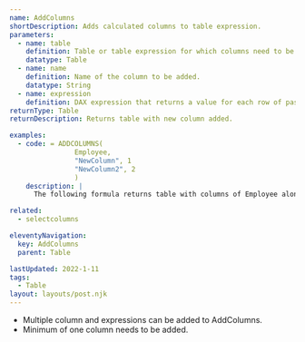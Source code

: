 ```yaml
---
name: AddColumns
shortDescription: Adds calculated columns to table expression.
parameters:
  - name: table
    definition: Table or table expression for which columns need to be added.
    datatype: Table
  - name: name
    definition: Name of the column to be added.
    datatype: String
  - name: expression
    definition: DAX expression that returns a value for each row of passed table.
returnType: Table
returnDescription: Returns table with new column added.

examples:
  - code: = ADDCOLUMNS(
                Employee,
                "NewColumn", 1
                "NewColumn2", 2
                )
    description: |
      The following formula returns table with columns of Employee along with 'NewColumn' and 'NewColumn2' columns.

related:
  - selectcolumns

eleventyNavigation:
  key: AddColumns
  parent: Table

lastUpdated: 2022-1-11
tags:
  - Table
layout: layouts/post.njk
---
```

  * Multiple column and expressions can be added to AddColumns.
  * Minimum of one column needs to be added. 
